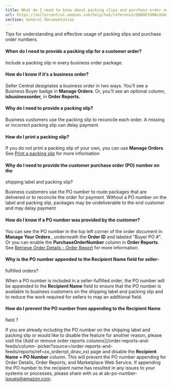 ```yaml
---
title: What do I need to know about packing slips and purchase order numbers?
url: https://sellercentral.amazon.com/help/hub/reference/QBDHEYGMALGGASA
section: General Documentation
---
```


Tips for understanding and effective usage of packing slips and purchase order
numbers.

#### When do I need to provide a packing slip for a customer order?

Include a packing slip in every business order package.

#### How do I know if it’s a business order?

Seller Central designates a business order in two ways. You’ll see a Business
Buyer badge in **Manage Orders**. Or, you’ll see an optional column,
**isbusinessorder,** in **Order Reports.**

#### Why do I need to provide a packing slip?

Business customers use the packing slip to reconcile each order. A missing or
incorrect packing slip can delay payment.

#### How do I print a packing slip?

If you do not print a packing slip of your own, you can use **Manage Orders**.
See [Print a packing slip](gp/help/200198110) for more information

#### Why do I need to provide the customer purchase order (PO) number on the
shipping label and packing slip?

Business customers use the PO number to route packages that are delivered or
to reconcile the order for payment. Without a PO number on the label and
packing slip, packages may be undeliverable to the end customer and may delay
payment

#### How do I know if a PO number was provided by the customer?

You can see the PO number in the top left corner of the order document in
**Manage Your Orders** , underneath the **Order ID** and labeled “Buyer PO #”.
Or you can enable the **PurchaseOrderNumber** column in **Order Reports**. See
[Retrieve Order Details - Order
Report](https://sellercentral.amazon.com/gp/help/200387120) for more
information.

#### Why is the PO number appended to the **Recipient Name** field for seller-
fulfilled orders?

When a PO number is included in a seller-fulfilled order, the PO number will
be appended to the **Recipient Name** field to ensure that the PO number is
available to business customers on the shipping label and packing slip and to
reduce the work required for sellers to map an additional field.

#### How do I prevent the PO number from appending to the **Recipient Name**
field ?

If you are already including the PO number on the shipping label and packing
slip or would like to disable the feature for another reason, please visit the
[Add or remove order reports columns](/order-reports-and-feeds/column-
picker?source=/order-reports-and-feeds/reports/ref=xx_orderrpt_dnav_xx) page
and disable the **Recipient Name + PO Number** column. This will prevent the
PO number appending for Order Details, Order Reports, and Marketplace Web
Service. If appending the PO number to the recipient name has resulted in any
issues to your systems or processes, please share with us at ab-po-number-
issues@amazon.com.

